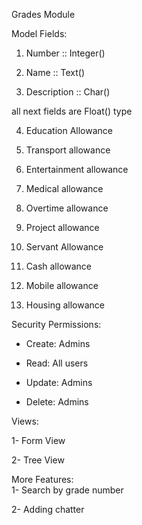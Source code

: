 Grades Module

Model Fields:

1.  Number :: Integer()

2.  Name :: Text()

3.  Description :: Char()

all next fields are Float() type

4.  Education Allowance

5.  Transport allowance

6.  Entertainment allowance

7.  Medical allowance

8.  Overtime allowance

9.  Project allowance

10. Servant Allowance

11. Cash allowance

12. Mobile allowance

13. Housing allowance

Security Permissions:

-   Create: Admins

-   Read: All users

-   Update: Admins

-   Delete: Admins

Views:

1- Form View

2- Tree View

More Features:\
1- Search by grade number

2- Adding chatter
